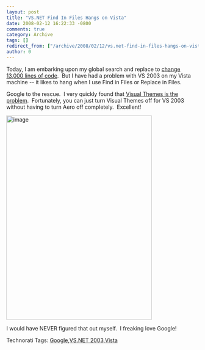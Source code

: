 ```yaml
---
layout: post
title: "VS.NET Find In Files Hangs on Vista"
date: 2008-02-12 16:22:33 -0800
comments: true
category: Archive
tags: []
redirect_from: ["/archive/2008/02/12/vs.net-find-in-files-hangs-on-vista.aspx"]
author: 0
---
```

<!-- more -->
<p>Today, I am embarking upon my global search and replace to <a href="http://blog.jeffhandley.com/archive/2008/02/09/how-to-safely-change-13000-lines-of-code-part-1.aspx" target="_blank">change 13,000 lines of code</a>.  But I have had a problem with VS 2003 on my Vista machine -- it likes to hang when I use Find in Files or Replace in Files.</p>  <p>Google to the rescue.  I very quickly found that <a href="http://www.codeprof.com/dev-archive/62/24-120-629890.shtm" target="_blank">Visual Themes is the problem</a>.  Fortunately, you can just turn Visual Themes off for VS 2003 without having to turn Aero off completely.  Excellent!</p>  <p><img style="border-right: 0px; border-top: 0px; border-left: 0px; border-bottom: 0px" height="535" alt="image" src="http://blog.jeffhandley.com/Images/PostImages/VS.NETFindInFilesHangsonVista_75C5/image.png" width="381" border="0" /> </p>  <p>I would have NEVER figured that out myself.  I freaking love Google!</p>  <div class="wlWriterSmartContent" id="scid:0767317B-992E-4b12-91E0-4F059A8CECA8:fddc523f-d9b3-4c0d-ab31-556f9268365c" style="padding-right: 0px; display: inline; padding-left: 0px; padding-bottom: 0px; margin: 0px; padding-top: 0px">Technorati Tags: <a href="http://technorati.com/tags/Google" rel="tag">Google</a>,<a href="http://technorati.com/tags/VS.NET%202003" rel="tag">VS.NET 2003</a>,<a href="http://technorati.com/tags/Vista" rel="tag">Vista</a></div>

